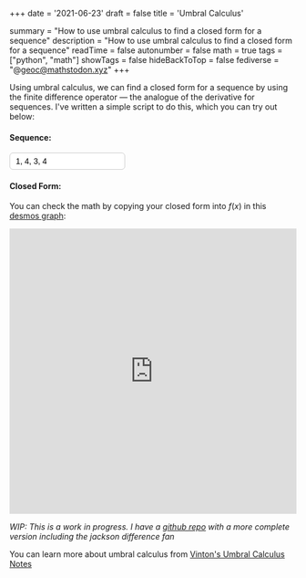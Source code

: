 +++
date = '2021-06-23'
draft = false
title = 'Umbral Calculus'

summary = "How to use umbral calculus to find a closed form for a sequence"
description = "How to use umbral calculus to find a closed form for a sequence"
readTime = false
autonumber = false
math = true
tags = ["python", "math"]
showTags = false
hideBackToTop = false
fediverse = "@geoc@mathstodon.xyz"
+++

Using umbral calculus, we can find a closed form for a sequence by using the finite difference operator — the analogue of the derivative for sequences. I've written a simple script to do this, which you can try out below:

<div align="left">
    <h4>Sequence: </h4>
    <input type="text" id="seqInput" value="1, 4, 3, 4" style="border-radius: 6px; border: 1px solid #ccc; padding: 6px 10px; font-size: 1em;">
    <h4>Closed Form:</h4>
    <p id="result"></p>
</div>

<script>
function factorial(n) {
  return n <= 1 ? 1 : n * factorial(n - 1);
}

function expandFallingEx(n) {
  let terms = [1];

  for (let i = 0; i < n; i++) {
    const newTerms = Array(terms.length + 1).fill(0);
    for (let j = 0; j < terms.length; j++) {
      newTerms[j] -= terms[j] * i;
      newTerms[j + 1] += terms[j];
    }
    terms = newTerms;
  }

  return terms;
}


function formulaSimplified(seq) {
  let tempSeq = [...seq];
  const deltasList = [tempSeq[0]];

  while (!diff(tempSeq).every(v => v === 0) && diff(tempSeq).length > 0) {
    tempSeq = diff(tempSeq);
    deltasList.push(tempSeq[0]);
  }

  let poly = [];

  let initialCoefficient = 0;
  for (let i = deltasList.length - 1; i >= 0; i--) {
    initialCoefficient = deltasList[i] - initialCoefficient;
    const coeff = initialCoefficient / factorial(i);
    const falling = expandFallingEx(i);
    for (let p = 0; p < falling.length; p++) {
      poly[p] = (poly[p] || 0) + coeff * falling[p];
    }
  }

  const terms = [];
  for (let i = poly.length - 1; i >= 0; i--) {
    const c = poly[i];
    if (Math.abs(c) < 1e-10) continue;
    const formatted = 
      (c === 1 && i !== 0 ? '' : c === -1 && i !== 0 ? '-' : c.toFixed(6).replace(/\.?0+$/, '')) + 
      (i === 0 ? '' : i === 1 ? 'x' : `x^${i}`);
    terms.push(formatted);
  }

  return terms.join(' + ').replace(/\+\s-\s/g, '- ');
}

function diff(sequence, n = 1) {
  let result = sequence.slice();
  for (let k = 0; k < n; k++) {
    result = result.slice(1).map((val, i) => val - result[i]);
  }
  return result;
}

// const seq = [20, -10, -20];
// console.log(formulaSimplified(seq));
const input = document.getElementById("seqInput").value;
const seq = input.split(",").map(Number);
const result = formulaSimplified(seq);
document.getElementById("result").innerText = result;
document.getElementById("seqInput").addEventListener("input", function() {
    const input = document.getElementById("seqInput").value;
    const seq = input.split(",").map(Number);
    const result = formulaSimplified(seq);
    document.getElementById("result").innerText = result;
});

</script>

You can check the math by copying your closed form into $f(x)$ in this [desmos graph](https://www.desmos.com/calculator/vtcrpcqgxc):
<div align="center">

<iframe src="https://www.desmos.com/calculator/vtcrpcqgxc" width="100%" height="500" frameborder="0"></iframe>

</div>

<!-- The finite difference operator is defined as:
$$
\Delta f(x) = f(x + 1) - f(x)
$$
This operator is used to find the difference between consecutive terms in a sequence. For example, if we have a sequence $1, 4, 3, 4$, we can find the first difference:
$$
\Delta f(x) = f(x + 1) - f(x) = (4 - 1, 3 - 4, 4 - 3) = (3, -1, 1)
$$
You can also continue to find the second difference:
$$
\Delta^2 f(x) = \Delta f(x + 1) - \Delta f(x) = (-1 - 3, 1 - (-1)) = (-4, 2)
$$ -->

*WIP: This is a work in progress. I have a [github repo](https://github.com/Geoc2022/umbral.py) with a more complete version including the jackson difference fan*

You can learn more about umbral calculus from [Vinton's Umbral Calculus Notes](./../Vintons_Umbral_Calculus_Notes.pdf)
